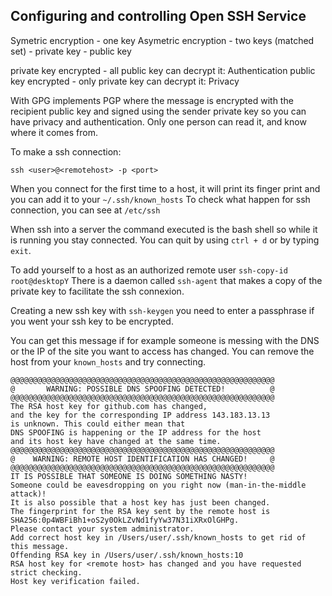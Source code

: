 ## Configuring and controlling Open SSH Service

Symetric encryption
    - one key
Asymetric encryption
    - two keys (matched set)
       - private key 
       - public key 
 
 private key encrypted - all public key can decrypt it: Authentication
 public key encrypted - only private key can decrypt it: Privacy
 
 With GPG implements PGP where the message is encrypted with the recipient public key and signed using the sender private key so you can have privacy and authentication.
 Only one person can read it, and know where it comes from.
 
 To make a ssh connection:
 ```
 ssh <user>@<remotehost> -p <port>
 ```
 
 When you connect for the first time to a host, it will print its finger print and you can add it to your `~/.ssh/known_hosts`
 To check what happen for ssh connection, you can see at `/etc/ssh`
 
 When ssh into a server the command executed is the bash shell so while it is running you stay connected. You can quit by using `ctrl + d` or by typing `exit`.
 
 To add yourself to a host as an authorized remote user `ssh-copy-id root@desktopY`
 There is a daemon called `ssh-agent` that makes a copy of the private key to facilitate the ssh connexion. 
 
 Creating a new ssh key with `ssh-keygen` you need to enter a passphrase if you went your ssh key to be encrypted.
 
 
 You can get this message if for example someone is messing with the DNS or the IP of the site you want to access has changed.
 You can remove the host from your `known_hosts` and try connecting. 
 
 ```
 @@@@@@@@@@@@@@@@@@@@@@@@@@@@@@@@@@@@@@@@@@@@@@@@@@@@@@@@@@@
@       WARNING: POSSIBLE DNS SPOOFING DETECTED!          @
@@@@@@@@@@@@@@@@@@@@@@@@@@@@@@@@@@@@@@@@@@@@@@@@@@@@@@@@@@@
The RSA host key for github.com has changed,
and the key for the corresponding IP address 143.183.13.13
is unknown. This could either mean that
DNS SPOOFING is happening or the IP address for the host
and its host key have changed at the same time.
@@@@@@@@@@@@@@@@@@@@@@@@@@@@@@@@@@@@@@@@@@@@@@@@@@@@@@@@@@@
@    WARNING: REMOTE HOST IDENTIFICATION HAS CHANGED!     @
@@@@@@@@@@@@@@@@@@@@@@@@@@@@@@@@@@@@@@@@@@@@@@@@@@@@@@@@@@@
IT IS POSSIBLE THAT SOMEONE IS DOING SOMETHING NASTY!
Someone could be eavesdropping on you right now (man-in-the-middle attack)!
It is also possible that a host key has just been changed.
The fingerprint for the RSA key sent by the remote host is
SHA256:0p4WBFiBh1+oS2y0OkLZvNd1fyYw37N31iXRxOlGHPg.
Please contact your system administrator.
Add correct host key in /Users/user/.ssh/known_hosts to get rid of this message.
Offending RSA key in /Users/user/.ssh/known_hosts:10
RSA host key for <remote host> has changed and you have requested strict checking.
Host key verification failed.
```